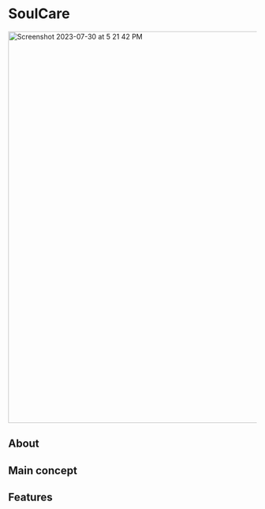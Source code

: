 # SoulCare

<img width="794" alt="Screenshot 2023-07-30 at 5 21 42 PM" src="https://github.com/Kumushai9919/SoulCare/assets/83897840/2dc1db78-7aee-4052-8d5f-050dc938e8d8">


## About

## Main concept
## Features






